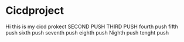 # Cicdproject

Hi this is my cicd prokect
SECOND PUSH
THIRD PUSH
fourth push
fifth push
sixth push
seventh push
eighth push
Nighth push
tenght push
